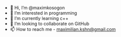 - 👋 Hi, I’m @maximkosogon
- 👀 I’m interested in programming
- 🌱 I’m currently learning c++
- 💞️ I’m looking to collaborate on GitHub
- 📫 How to reach me - maximilian.kshn@gmail.com

<!---
maxon7hick/maxon7hick is a ✨ special ✨ repository because its `README.md` (this file) appears on your GitHub profile.
You can click the Preview link to take a look at your changes.
--->
